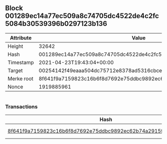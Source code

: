 ## Block 001289ec14a77ec509a8c74705dc4522de4c2fc5084b30539396b0297123b136

Attribute | Value
--- | ---
Height | 32642
Hash | 001289ec14a77ec509a8c74705dc4522de4c2fc5084b30539396b0297123b136
Timestamp | 2021-04-23T19:43:04+00:00
Target | 00254142f49eaaa504dc75712e8378ad5316cbcead634704b3734b6271167cc4
Merke root | 8f641f9a7159823c16b6f8d7692e75ddbc9892ec62b74a2915f8b383d4991d41
Nonce | 1919885961

```

```

### Transactions

Hash | Amount
--- | ---
[8f641f9a7159823c16b6f8d7692e75ddbc9892ec62b74a2915f8b383d4991d41](8f641f9a7159823c16b6f8d7692e75ddbc9892ec62b74a2915f8b383d4991d41.md) | 10.00000000 SKEPTI 
